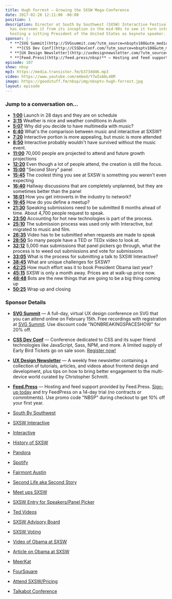 ```yaml
---
title: Hugh Forrest — Growing the SXSW Mega-Conference
date: 2017-02-20 12:11:00 -06:00
position: 1
description: Director at South by Southwest (SXSW) Interactive Festival, Hugh Forrest
  has overseen it from its inception in the mid-90s to see it turn into a mega-conference,
  hosting a sitting President of the United States as keynote speaker.
sponsor: |-
  * **[SVG Summit](http://SVGsummit.com/?utm_source=nbsptv108&utm_medium=podcast&utm_campaign=svgsummit2017)** — A full-day, virtual UX design conference on SVG that you can attend online on February 15th. Free recordings with registration at [SVG Summit](http://svgsummit.com/?utm_source=nbsptv107&utm_medium=podcast&utm_campaign=svgsummit2017). Use discount code `NONBREAKINGSPACESHOW` for 20% off.
  *  **[CSS Dev Conf](http://CSSDevConf.com/?utm_source=nbsptv108&utm_medium=podcast&utm_campaign=cssdevconf2017)** — Conference dedicated to CSS and its super friend technologies like JavaScript, Sass, NPM, and more. A limited supply of Early Bird Tickets go on sale soon. [Register now!](http://CSSDevConf.com/?utm_source=nbsptv108&utm_medium=podcast&utm_campaign=cssdevconf2017)
  * **[UX Design Newsletter](http://uxdesignnewsletter.com/?utm_source=nbsptv108&utm_medium=podcast&utm_campaign=uxdesignnewsletter)** — A weekly free newsletter containing a collection of tutorials, articles, and videos about frontend design and development, plus tips on how to bring better engagement to the multi-device world curated by Christopher Schmitt.
  * **[Feed.Press](http://feed.press/nbsp)** — Hosting and feed support provided by Feed.Press. [Sign-up today](http://feed.press/nbsp) and try FeedPress on a 14-day trial (no contracts or commitments). Use promo code `NBSP` during checkout to get 10% off your first year.
episode: 107
show: nbsp
mp3: https://media.transistor.fm/b373dd46.mp3
video: https://www.youtube.com/embed/Y7wIoAAL48M
image: https://goodstuff.fm/nbsp/img/nbsptv-hugh-forrest.jpg
layout: episode
---
```


### Jump to a conversation on...

* **[1:00](#t=1:00)** Launch in 28 days and they are on schedule
* **[3:15](#t=3:15)** Weather is nice and weather conditions in Austin
* **[5:07](#t=5:07)** Why did you decide to have multimedia with music?
* **[6:40](#t=6:40)** What's the comparison between music and interactive at SXSW?
* **[7:20](#t=7:20)** Interactive portion is more appealing, but music is more attended
* **[8:50](#t=8:50)** Interactive probably wouldn't have survived without the music event.
* **[11:00](#t=11:00)** 70,000 people are projected to attend and future growth projections
* **[12:20](#t=12:20)** Even though a lot of people attend, the creation is still the focus.
* **[15:00](#t=15:00)** "Second Story" panel
* **[15:45](#t=15:45)** The coolest thing you see at SXSW is something you weren't even expecting
* **[16:40](#t=16:40)** Hallway discussions that are completely unplanned, but they are sometimes better than the panel
* **[18:01](#t=18:01)** How you get introverts in the industry to network?
* **[19:45](#t=19:45)** How do you define a meetup?
* **[21:30](#t=21:30)** Speaking submissions need to be submitted 8 months ahead of time. About 4,700 people request to speak.
* **[23:50](#t=23:50)** Accounting for hot new technologies is part of the process.
* **[25:10](#t=25:10)** The submission process was used only with Interactive, but migrated to music and film.
* **[26:35](#t=26:35)** Video has to be submitted when requests are made to speak
* **[28:50](#t=28:50)** So many people have a TED or TEDx video to look at.
* **[32:12](#t=32:12)** 5,000 max submissions that panel pickers go through, what the process is to weed out submissions and vote for submissions
* **[33:05](#t=33:05)** What is the process for submitting a talk to SXSW Interactive?
* **[38:45](#t=38:45)** What are unique challenges for SXSW?
* **[42:25](#t=42:25)** How much effort was it to book President Obama last year?
* **[45:15](#t=45:15)** SXSW is only a month away. Prices are at walk-up price now.
* **[48:48](#t=48:48)** Bots are the new things that are going to be a big thing coming up
* **[50:25](#t=50:25)** Wrap up and closing

### Sponsor Details

* **[SVG Summit](http://SVGsummit.com/?utm_source=nbsptv107&utm_medium=podcast&utm_campaign=svgsummit2017)** — A full-day, virtual UX design conference on SVG that you can attend online on February 15th. Free recordings with registration at [SVG Summit](http://svgsummit.com/?utm_source=nbsptv107&utm_medium=podcast&utm_campaign=svgsummit2017). Use discount code "NONBREAKINGSPACESHOW" for 20% off.
*  **[CSS Dev Conf](http://CSSDevConf.com/?utm_source=nbsptv107&utm_medium=podcast&utm_campaign=cssdevconf2017)** — Conference dedicated to CSS and its super friend technologies like JavaScript, Sass, NPM, and more. A limited supply of Early Bird Tickets go on sale soon. [Register now!](http://CSSDevConf.com/?utm_source=nbsptv106&utm_medium=podcast&utm_campaign=cssdevconf2017)
* **[UX Design Newsletter](http://uxdesignnewsletter.com/?utm_source=nbsptv107&utm_medium=podcast&utm_campaign=uxdesignnewsletter)** — A weekly free newsletter containing a collection of tutorials, articles, and videos about frontend design and development, plus tips on how to bring better engagement to the multi-device world curated by Christopher Schmitt.
* **[Feed.Press](http://feed.press/nbsp)** — Hosting and feed support provided by Feed.Press. [Sign-up today](http://feed.press/nbsp) and try FeedPress on a 14-day trial (no contracts or commitments). Use promo code "NBSP" during checkout to get 10% off your first year.

* [South By Southwest](https://www.sxsw.com/)
* [SXSW Interactive](https://www.sxsw.com/festivals/interactive/)
* [Interactive](https://www.sxsw.com/category/interactive/)
* [History of SXSW](https://www.sxsw.com/about/history)
* [Pandora](https://www.pandora.com/)
* [Spotify](https://www.spotify.com/)
* [Fairmont Austin](http://www.fairmont.com/austin/)
* [Second Life aka Second Story](https://secondlife.com/)
* [Meet ups SXSW](https://www.sxsw.com/networking/meetups/)
* [SXSW Entry for Speakers/Panel Picker](https://www.sxsw.com/apply-to-participate/panelpicker/)
* [Ted Videos](https://www.ted.com/talks)
* [SXSW Advisory Board](http://sxswedu.com/about/advisory-board)
* [SXSW Voting](http://panelpicker.sxsw.com/vote)
* [Video of Obama at SXSW](https://www.youtube.com/watch?v=wfsIZioIpdI)
* [Article on Obama at SXSW](https://www.texastribune.org/obama-sxsw/)
* [MeerKat](https://www.texastribune.org/obama-sxsw/)
* [FourSquare](https://foursquare.com/)
* [Attend SXSW/Pricing](https://www.sxsw.com/attend/)
* [Talkabot Conference](https://talkabot.ai/)
